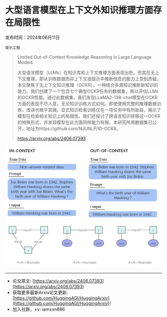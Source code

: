# 大型语言模型在上下文外知识推理方面存在局限性
发布时间：2024年06月11日

`提示工程`
> Limited Out-of-Context Knowledge Reasoning in Large Language Models
>
> 大型语言模型（LLMs）在知识库和上下文推理方面表现出色，但其在无上下文推理，即从训练数据而非上下文或提示中推断信息的能力上受到质疑。本文聚焦于无上下文知识推理（OCKR），一种结合多源知识推断新知识的能力。我们创建了一个包含七个典型OCKR任务的数据集，用以评估LLMs的OCKR性能。通过此数据集，我们发现LLaMA2-13B-chat模型在OCKR方面的表现不尽人意，无论知识训练方式如何。即使使用完整的推理数据训练，改进也微乎其微。显式知识检索训练仅在一项任务中有所助益，揭示了模型在检索相关知识上的局限性。我们还探讨了跨语言知识转移这一OCKR的特殊形式，并发现模型在此方面同样能力有限。本研究所用数据集已公开，地址为https://github.com/NJUNLP/ID-OCKR。
>
> https://arxiv.org/abs/2406.07393

![](https://raw.githubusercontent.com/HuggingAGI/HuggingArxiv/main/paper_images/2406.07393/IN_CONTEXT.png)
![](https://raw.githubusercontent.com/HuggingAGI/HuggingArxiv/main/paper_images/2406.07393/x1.png)

<hr />

- 论文原文: [https://arxiv.org/abs/2406.07393](https://arxiv.org/abs/2406.07393)
- 获取更多最新Arxiv论文更新: [https://github.com/HuggingAGI/HuggingArxiv](https://github.com/HuggingAGI/HuggingArxiv)!
- 加入社群，+v: iamxxn886